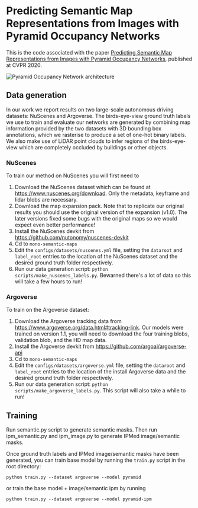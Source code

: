 # Predicting Semantic Map Representations from Images with Pyramid Occupancy Networks

This is the code associated with the paper [Predicting Semantic Map Representations from Images with Pyramid Occupancy Networks](https://arxiv.org/pdf/2003.13402.pdf), published at CVPR 2020.

![Pyramid Occupancy Network architecture](architecture.png)

## Data generation
In our work we report results on two large-scale autonomous driving datasets: NuScenes and Argoverse. The birds-eye-view ground truth labels we use to train and evaluate our networks are generated by combining map information provided by the two datasets with 3D bounding box annotations, which we rasterise to produce a set of one-hot binary labels. We also make use of LiDAR point clouds to infer regions of the birds-eye-view which are completely occluded by buildings or other objects.

### NuScenes
To train our method on NuScenes you will first need to
1. Download the NuScenes dataset which can be found at https://www.nuscenes.org/download. Only the metadata, keyframe and lidar blobs are necessary. 
2. Download the map expansion pack. Note that to replicate our original results you should use the original version of the expansion (v1.0). The later versions fixed some bugs with the original maps so we would expect even better performance!
3. Install the NuScenes devkit from https://github.com/nutonomy/nuscenes-devkit
4. Cd to `mono-semantic-maps`
5. Edit the `configs/datasets/nuscenes.yml` file, setting the `dataroot` and `label_root` entries to the location of the NuScenes dataset and the desired ground truth folder respectively.
6. Run our data generation script: `python scripts/make_nuscenes_labels.py`. Bewarned there's a lot of data so this will take a few hours to run! 

### Argoverse
To train on the Argoverse dataset:
1. Download the Argoverse tracking data from https://www.argoverse.org/data.html#tracking-link. Our models were trained on version 1.1, you will need to download the four training blobs, validation blob, and the HD map data.
2. Install the Argoverse devkit from https://github.com/argoai/argoverse-api
3. Cd to `mono-semantic-maps`
5. Edit the `configs/datasets/argoverse.yml` file, setting the `dataroot` and `label_root` entries to the location of the install Argoverse data and the desired ground truth folder respectively.
5. Run our data generation script: `python scripts/make_argoverse_labels.py`. This script will also take a while to run! 


## Training
Run semantic.py script to generate semantic masks. Then run ipm_semantic.py and ipm_image.py to generate IPMed image/semantic masks.

Once ground truth labels and IPMed image/semantic masks have been generated, you can train base model by running the `train.py` script in the root directory: 
```
python train.py --dataset argoverse --model pyramid
```
or train the base model + image/semantic ipm by running 
```
python train.py --dataset argoverse --model pyramid-ipm
```

